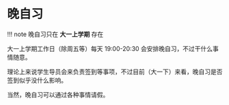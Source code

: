 # 晚自习

!!! note
    晚自习只在 **大一上学期** 存在

大一上学期工作日（除周五等）每天 19:00-20:30 会安排晚自习，不过干什么事情随意。

理论上来说学生导员会来负责签到等事项，不过目前（大一下）来看，晚自习是否签到似乎没什么影响。

当然，晚自习可以通过各种事情请假。